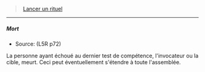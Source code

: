 ﻿---
!GenericItem
Id: l5r_rituals_hd.md#mort
ParentLink: l5r_rituals_hd.md#lancer-un-rituel
Name: Mort
ParentName: Lancer un rituel
NameLevel: 5
Source: (L5R p72)
Attributes:
  Name: Mort
  Markdown: >+
    ##### <!--Name-->Mort<!--/Name-->


    - Source: <!--Source-->(L5R p72)<!--/Source-->


    La personne ayant échoué au dernier test de compétence, l'invocateur ou la cible, meurt. Ceci peut éventuellement s'étendre à toute l'assemblée.

  Source: (L5R p72)
AttributesDictionary: >+
  Name: Mort

  Markdown: >+

    ##### <!--Name-->Mort<!--/Name-->





    - Source: <!--Source-->(L5R p72)<!--/Source-->





    La personne ayant échoué au dernier test de compétence, l'invocateur ou la cible, meurt. Ceci peut éventuellement s'étendre à toute l'assemblée.



  Source: (L5R p72)

---
> [Lancer un rituel](hd_l5r_rituals.md)

---

##### Mort

- Source: (L5R p72)

La personne ayant échoué au dernier test de compétence, l'invocateur ou la cible, meurt. Ceci peut éventuellement s'étendre à toute l'assemblée.

